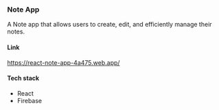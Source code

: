 ### Note App

A Note app that allows users to create, edit, and efficiently manage their notes.

#### Link
https://react-note-app-4a475.web.app/

#### Tech stack
- React
- Firebase